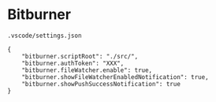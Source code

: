 # Bitburner

`.vscode/settings.json`
```
{
    "bitburner.scriptRoot": "./src/",
    "bitburner.authToken": "XXX",
    "bitburner.fileWatcher.enable": true,
    "bitburner.showFileWatcherEnabledNotification": true,
    "bitburner.showPushSuccessNotification": true
}
```